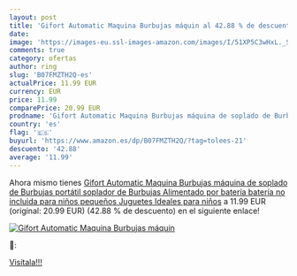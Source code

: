 ```yaml
---
layout: post
title: 'Gifort Automatic Maquina Burbujas máquin al 42.88 % de descuento'
date: 
image: 'https://images-eu.ssl-images-amazon.com/images/I/51XP5C3wHxL._SL200_.jpg'
comments: true
category: ofertas
author: ring
slug: 'B07FMZTH2Q-es'
actualPrice: 11.99 EUR
currency: EUR
price: 11.99
comparePrice: 20.99 EUR
prodname: 'Gifort Automatic Maquina Burbujas máquina de soplado de Burbujas portátil  soplador de Burbujas Alimentado por batería  batería no incluida  para niños pequeños  Juguetes Ideales para niños'
country: 'es'
flag: '🇪🇸'
buyurl: 'https://www.amazon.es/dp/B07FMZTH2Q/?tag=tolees-21'
descuento: '42.88'
average: '11.99'
---
```


Ahora mismo tienes [Gifort Automatic Maquina Burbujas máquina de soplado de Burbujas portátil  soplador de Burbujas Alimentado por batería  batería no incluida  para niños pequeños  Juguetes Ideales para niños](https://www.amazon.es/dp/B07FMZTH2Q/?tag=tolees-21) a 11.99 EUR (original: 20.99 EUR) (42.88 %  de descuento) en el siguiente enlace!

[![Gifort Automatic Maquina Burbujas máquin](https://images-eu.ssl-images-amazon.com/images/I/51XP5C3wHxL._SL200_.jpg)](https://www.amazon.es/dp/B07FMZTH2Q/?tag=tolees-21)

🔎:


[Visítala!!!](https://www.amazon.es/dp/B07FMZTH2Q/?tag=tolees-21)
